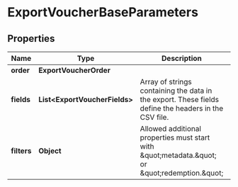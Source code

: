 

# ExportVoucherBaseParameters


## Properties

| Name | Type | Description | Notes |
|------------ | ------------- | ------------- | -------------|
|**order** | **ExportVoucherOrder** |  |  [optional] |
|**fields** | **List&lt;ExportVoucherFields&gt;** | Array of strings containing the data in the export. These fields define the headers in the CSV file. |  [optional] |
|**filters** | **Object** | Allowed additional properties must start with \&quot;metadata.\&quot; or \&quot;redemption.\&quot; |  [optional] |



